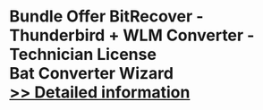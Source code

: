 # Bundle Offer BitRecover - Thunderbird + WLM Converter - Technician License<br />Bat Converter Wizard<br />[>> Detailed information](https://secure.shareit.com/shareit/product.html?productid=300954726&affiliateid=200057808)